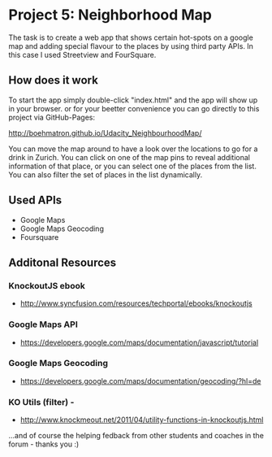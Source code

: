 # Project 5: Neighborhood Map

The task is to create a web app that shows certain hot-spots on a google map and adding special flavour to the places by using third party APIs. In this case I used Streetview and FourSquare.

## How does it work

To start the app simply double-click "index.html" and the app will show up in your browser.
or for your beetter convenience you can go directly to this project via GitHub-Pages:

http://boehmatron.github.io/Udacity_NeighbourhoodMap/

You can move the map around to have a look over the locations to go for a drink in Zurich.
You can click on one of the map pins to reveal additional information of that place, or you can select one of the places from the list.
You can also filter the set of places in the list dynamically.


## Used APIs 
* Google Maps
* Google Maps Geocoding
* Foursquare

## Additonal Resources

### KnockoutJS ebook
* http://www.syncfusion.com/resources/techportal/ebooks/knockoutjs

### Google Maps API
* https://developers.google.com/maps/documentation/javascript/tutorial

### Google Maps Geocoding
* https://developers.google.com/maps/documentation/geocoding/?hl=de

### KO Utils (filter) -
* http://www.knockmeout.net/2011/04/utility-functions-in-knockoutjs.html

...and of course the helping fedback from other students and coaches in the forum - thanks you :)
